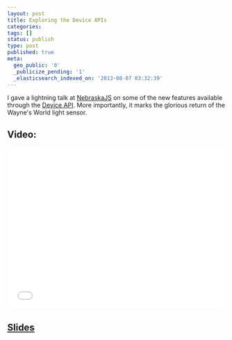 ```yaml
---
layout: post
title: Exploring the Device APIs
categories:
tags: []
status: publish
type: post
published: true
meta:
  geo_public: '0'
  _publicize_pending: '1'
  _elasticsearch_indexed_on: '2013-08-07 03:32:39'
---
```

I gave a lightning talk at <a href="http://nebraskajs.com/">NebraskaJS</a> on some of the new features available through the <a href="http://matthewsteele.wordpress.com/2013/06/19/diving-into-the-device-api/">Device API</a>. More importantly, it marks the glorious return of the Wayne's World light sensor.
<h2>Video:</h2>
<div class="video-wrapper">
  <iframe src="//player.vimeo.com/video/71864754?byline=0" width="500" height="373" frameborder="0" webkitallowfullscreen mozallowfullscreen allowfullscreen></iframe>
</div>

<h2><a href="https://speakerdeck.com/mattdsteele/diving-into-the-device-api">Slides</a></h2>
